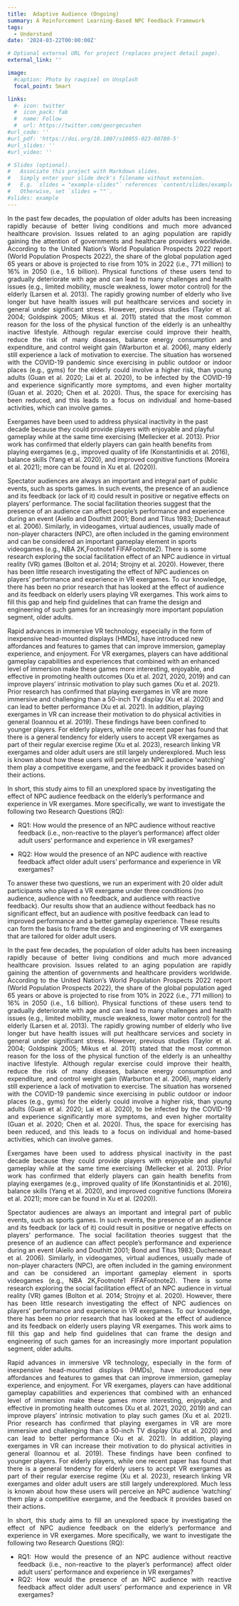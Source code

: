 ```yaml
---
title:  Adaptive Audience (Ongoing)
summary: A Reinforcement Learning-Based NPC Feedback Framework
tags:
  - Understand
date: '2024-03-22T00:00:00Z'

# Optional external URL for project (replaces project detail page).
external_link: ''

image:
  #caption: Photo by rawpixel on Unsplash
  focal_point: Smart

links:
  #- icon: twitter
  #  icon_pack: fab
  #  name: Follow
  #  url: https://twitter.com/georgecushen
#url_code: ''
#url_pdf: 'https://doi.org/10.1007/s10055-023-00780-5'
#url_slides: ''
#url_video: ''

# Slides (optional).
#   Associate this project with Markdown slides.
#   Simply enter your slide deck's filename without extension.
#   E.g. `slides = "example-slides"` references `content/slides/example-slides.md`.
#   Otherwise, set `slides = ""`.
#slides: example
---
```

<p style="text-align: justify;">
In the past few decades, the population of older adults has been increasing rapidly because of better living conditions and much more advanced healthcare provision. Issues related to an aging population are rapidly gaining the attention of governments and healthcare providers worldwide. According to the United Nation’s World Population Prospects 2022 report (World Population Prospects 2022), the share of the global population aged 65 years or above is projected to rise from 10% in 2022 (i.e., 771 million) to 16% in 2050 (i.e., 1.6 billion). Physical functions of these users tend to gradually deteriorate with age and can lead to many challenges and health issues (e.g., limited mobility, muscle weakness, lower motor control) for the elderly (Larsen et al. 2013). The rapidly growing number of elderly who live longer but have health issues will put healthcare services and society in general under significant stress. However, previous studies (Taylor et al. 2004; Goldspink 2005; Mikus et al. 2011) stated that the most common reason for the loss of the physical function of the elderly is an unhealthy inactive lifestyle. Although regular exercise could improve their health, reduce the risk of many diseases, balance energy consumption and expenditure, and control weight gain (Warburton et al. 2006), many elderly still experience a lack of motivation to exercise. The situation has worsened with the COVID-19 pandemic since exercising in public outdoor or indoor places (e.g., gyms) for the elderly could involve a higher risk, than young adults (Guan et al. 2020; Lai et al. 2020), to be infected by the COVID-19 and experience significantly more symptoms, and even higher mortality (Guan et al. 2020; Chen et al. 2020). Thus, the space for exercising has been reduced, and this leads to a focus on individual and home-based activities, which can involve games.

Exergames have been used to address physical inactivity in the past decade because they could provide players with enjoyable and playful gameplay while at the same time exercising (Mellecker et al. 2013). Prior work has confirmed that elderly players can gain health benefits from playing exergames (e.g., improved quality of life (Konstantinidis et al. 2016), balance skills (Yang et al. 2020), and improved cognitive functions (Moreira et al. 2021); more can be found in Xu et al. (2020)).

Spectator audiences are always an important and integral part of public events, such as sports games. In such events, the presence of an audience and its feedback (or lack of it) could result in positive or negative effects on players’ performance. The social facilitation theories suggest that the presence of an audience can affect people’s performance and experience during an event (Aiello and Douthitt 2001; Bond and Titus 1983; Ducheneaut et al. 2006). Similarly, in videogames, virtual audiences, usually made of non-player characters (NPC), are often included in the gaming environment and can be considered an important gameplay element in sports videogames (e.g., NBA 2K,Footnote1 FIFAFootnote2). There is some research exploring the social facilitation effect of an NPC audience in virtual reality (VR) games (Bolton et al. 2014; Strojny et al. 2020). However, there has been little research investigating the effect of NPC audiences on players’ performance and experience in VR exergames. To our knowledge, there has been no prior research that has looked at the effect of audience and its feedback on elderly users playing VR exergames. This work aims to fill this gap and help find guidelines that can frame the design and engineering of such games for an increasingly more important population segment, older adults.

Rapid advances in immersive VR technology, especially in the form of inexpensive head-mounted displays (HMDs), have introduced new affordances and features to games that can improve immersion, gameplay experience, and enjoyment. For VR exergames, players can have additional gameplay capabilities and experiences that combined with an enhanced level of immersion make these games more interesting, enjoyable, and effective in promoting health outcomes (Xu et al. 2021, 2020, 2019) and can improve players’ intrinsic motivation to play such games (Xu et al. 2021). Prior research has confirmed that playing exergames in VR are more immersive and challenging than a 50-inch TV display (Xu et al. 2020) and can lead to better performance (Xu et al. 2021). In addition, playing exergames in VR can increase their motivation to do physical activities in general (Ioannou et al. 2019). These findings have been confined to younger players. For elderly players, while one recent paper has found that there is a general tendency for elderly users to accept VR exergames as part of their regular exercise regime (Xu et al. 2023), research linking VR exergames and older adult users are still largely underexplored. Much less is known about how these users will perceive an NPC audience ’watching’ them play a competitive exergame, and the feedback it provides based on their actions.

In short, this study aims to fill an unexplored space by investigating the effect of NPC audience feedback on the elderly’s performance and experience in VR exergames. More specifically, we want to investigate the following two Research Questions (RQ):

- RQ1: How would the presence of an NPC audience without reactive feedback (i.e., non-reactive to the player’s performance) affect older adult users’ performance and experience in VR exergames?

- RQ2: How would the presence of an NPC audience with reactive feedback affect older adult users’ performance and experience in VR exergames?

To answer these two questions, we run an experiment with 20 older adult participants who played a VR exergame under three conditions (no audience, audience with no feedback, and audience with reactive feedback). Our results show that an audience without feedback has no significant effect, but an audience with positive feedback can lead to improved performance and a better gameplay experience. These results can form the basis to frame the design and engineering of VR exergames that are tailored for older adult users.
<p>

<p style="text-align: justify;">
In the past few decades, the population of older adults has been increasing rapidly because of better living conditions and much more advanced healthcare provision. Issues related to an aging population are rapidly gaining the attention of governments and healthcare providers worldwide. According to the United Nation’s World Population Prospects 2022 report (World Population Prospects 2022), the share of the global population aged 65 years or above is projected to rise from 10% in 2022 (i.e., 771 million) to 16% in 2050 (i.e., 1.6 billion). Physical functions of these users tend to gradually deteriorate with age and can lead to many challenges and health issues (e.g., limited mobility, muscle weakness, lower motor control) for the elderly (Larsen et al. 2013). The rapidly growing number of elderly who live longer but have health issues will put healthcare services and society in general under significant stress. However, previous studies (Taylor et al. 2004; Goldspink 2005; Mikus et al. 2011) stated that the most common reason for the loss of the physical function of the elderly is an unhealthy inactive lifestyle. Although regular exercise could improve their health, reduce the risk of many diseases, balance energy consumption and expenditure, and control weight gain (Warburton et al. 2006), many elderly still experience a lack of motivation to exercise. The situation has worsened with the COVID-19 pandemic since exercising in public outdoor or indoor places (e.g., gyms) for the elderly could involve a higher risk, than young adults (Guan et al. 2020; Lai et al. 2020), to be infected by the COVID-19 and experience significantly more symptoms, and even higher mortality (Guan et al. 2020; Chen et al. 2020). Thus, the space for exercising has been reduced, and this leads to a focus on individual and home-based activities, which can involve games.
</p>

<p style="text-align: justify;">
Exergames have been used to address physical inactivity in the past decade because they could provide players with enjoyable and playful gameplay while at the same time exercising (Mellecker et al. 2013). Prior work has confirmed that elderly players can gain health benefits from playing exergames (e.g., improved quality of life (Konstantinidis et al. 2016), balance skills (Yang et al. 2020), and improved cognitive functions (Moreira et al. 2021); more can be found in Xu et al. (2020)).
</p>

<p style="text-align: justify;">
Spectator audiences are always an important and integral part of public events, such as sports games. In such events, the presence of an audience and its feedback (or lack of it) could result in positive or negative effects on players’ performance. The social facilitation theories suggest that the presence of an audience can affect people’s performance and experience during an event (Aiello and Douthitt 2001; Bond and Titus 1983; Ducheneaut et al. 2006). Similarly, in videogames, virtual audiences, usually made of non-player characters (NPC), are often included in the gaming environment and can be considered an important gameplay element in sports videogames (e.g., NBA 2K,Footnote1 FIFAFootnote2). There is some research exploring the social facilitation effect of an NPC audience in virtual reality (VR) games (Bolton et al. 2014; Strojny et al. 2020). However, there has been little research investigating the effect of NPC audiences on players’ performance and experience in VR exergames. To our knowledge, there has been no prior research that has looked at the effect of audience and its feedback on elderly users playing VR exergames. This work aims to fill this gap and help find guidelines that can frame the design and engineering of such games for an increasingly more important population segment, older adults.
</p>

<p style="text-align: justify;">
Rapid advances in immersive VR technology, especially in the form of inexpensive head-mounted displays (HMDs), have introduced new affordances and features to games that can improve immersion, gameplay experience, and enjoyment. For VR exergames, players can have additional gameplay capabilities and experiences that combined with an enhanced level of immersion make these games more interesting, enjoyable, and effective in promoting health outcomes (Xu et al. 2021, 2020, 2019) and can improve players’ intrinsic motivation to play such games (Xu et al. 2021). Prior research has confirmed that playing exergames in VR are more immersive and challenging than a 50-inch TV display (Xu et al. 2020) and can lead to better performance (Xu et al. 2021). In addition, playing exergames in VR can increase their motivation to do physical activities in general (Ioannou et al. 2019). These findings have been confined to younger players. For elderly players, while one recent paper has found that there is a general tendency for elderly users to accept VR exergames as part of their regular exercise regime (Xu et al. 2023), research linking VR exergames and older adult users are still largely underexplored. Much less is known about how these users will perceive an NPC audience ’watching’ them play a competitive exergame, and the feedback it provides based on their actions.
</p>

<p style="text-align: justify;">
In short, this study aims to fill an unexplored space by investigating the effect of NPC audience feedback on the elderly’s performance and experience in VR exergames. More specifically, we want to investigate the following two Research Questions (RQ):
</p>

<ul style="text-align: justify;">
    <li>RQ1: How would the presence of an NPC audience without reactive feedback (i.e., non-reactive to the player’s performance) affect older adult users’ performance and experience in VR exergames?
    <li>RQ2: How would the presence of an NPC audience with reactive feedback affect older adult users’ performance and experience in VR exergames?</li>
</ul>
</p>